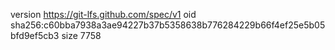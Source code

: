 version https://git-lfs.github.com/spec/v1
oid sha256:c60bba7938a3ae94227b37b5358638b776284229b66f4ef25e5b05bfd9ef5cb3
size 7758
